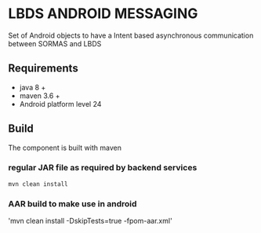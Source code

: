 # LBDS ANDROID MESSAGING

Set of Android objects to have a Intent based asynchronous communication between SORMAS and LBDS 

## Requirements

* java 8 +
* maven 3.6 +
* Android platform level 24

## Build

The component is built with maven

### regular JAR file as required by backend services
`mvn clean install`

### AAR build to make use in android
'mvn clean install -DskipTests=true -fpom-aar.xml'

